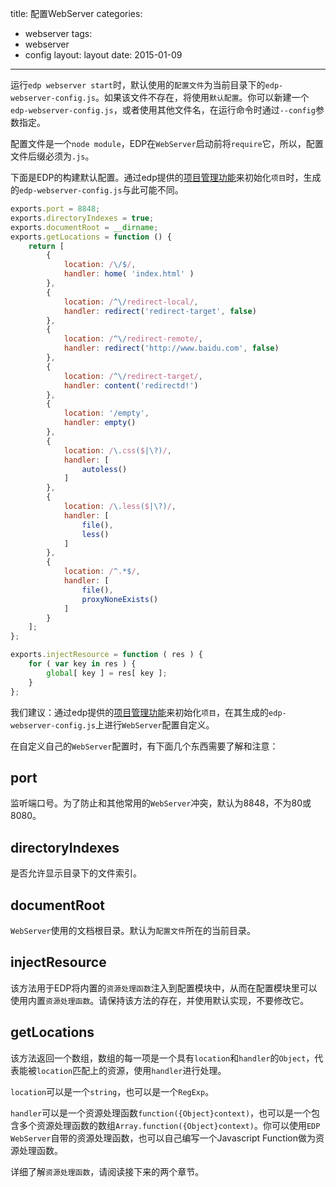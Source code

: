 title: 配置WebServer
categories:
- webserver
tags:
-  webserver
-  config
layout:
    layout
date:
    2015-01-09
---

运行`edp webserver start`时，默认使用的`配置文件`为当前目录下的`edp-webserver-config.js`。如果该文件不存在，将使用`默认配置`。你可以新建一个`edp-webserver-config.js`，或者使用其他文件名，在运行命令时通过`--config`参数指定。

配置文件是一个`node module`，EDP在`WebServer`启动前将`require`它，所以，配置文件后缀必须为`.js`。

下面是EDP的构建默认配置。通过edp提供的[项目管理功能](../../../doc/project-management/init-proj/)来初始化`项目`时，生成的`edp-webserver-config.js`与此可能不同。

```javascript
exports.port = 8848;
exports.directoryIndexes = true;
exports.documentRoot = __dirname;
exports.getLocations = function () {
    return [
        {
            location: /\/$/,
            handler: home( 'index.html' )
        },
        {
            location: /^\/redirect-local/,
            handler: redirect('redirect-target', false)
        },
        {
            location: /^\/redirect-remote/,
            handler: redirect('http://www.baidu.com', false)
        },
        {
            location: /^\/redirect-target/,
            handler: content('redirectd!')
        },
        {
            location: '/empty',
            handler: empty()
        },
        {
            location: /\.css($|\?)/,
            handler: [
                autoless()
            ]
        },
        {
            location: /\.less($|\?)/,
            handler: [
                file(),
                less()
            ]
        },
        {
            location: /^.*$/,
            handler: [
                file(),
                proxyNoneExists()
            ]
        }
    ];
};

exports.injectResource = function ( res ) {
    for ( var key in res ) {
        global[ key ] = res[ key ];
    }
};
```

我们建议：通过edp提供的[项目管理功能](../../../doc/project-management/init-proj/)来初始化`项目`，在其生成的`edp-webserver-config.js`上进行`WebServer`配置自定义。

在自定义自己的`WebServer`配置时，有下面几个东西需要了解和注意：

## port

监听端口号。为了防止和其他常用的`WebServer`冲突，默认为8848，不为80或8080。
## directoryIndexes

是否允许显示目录下的文件索引。

## documentRoot

`WebServer`使用的文档根目录。默认为`配置文件`所在的当前目录。

## injectResource

该方法用于EDP将内置的`资源处理函数`注入到配置模块中，从而在配置模块里可以使用内置`资源处理函数`。请保持该方法的存在，并使用默认实现，不要修改它。

## getLocations

该方法返回一个数组，数组的每一项是一个具有`location`和`handler`的`Object`，代表能被`location`匹配上的资源，使用`handler`进行处理。

`location`可以是一个`string`，也可以是一个`RegExp`。

`handler`可以是一个资源处理函数`function({Object}context)`，也可以是一个包含多个资源处理函数的数组`Array.function({Object}context)`。你可以使用`EDP WebServer`自带的资源处理函数，也可以自己编写一个Javascript Function做为资源处理函数。

详细了解`资源处理函数`，请阅读接下来的两个章节。